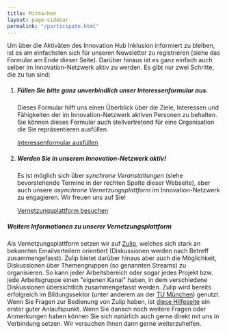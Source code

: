 ```yaml
---
title: Mitmachen
layout: page-sidebar
permalink: "/participate.html"
---
```


Um über die Aktiväten des Innovation Hub Inklusion informiert zu bleiben, ist es am einfachsten sich für unseren Newsletter zu registrieren (siehe das Formular am Ende dieser Seite). Darüber hinaus ist es ganz einfach auch selber im Innovation-Netzwerk aktiv zu werden. Es gibt nur zwei Schritte, die zu tun sind:

<ol class="list-featured mb-4">	
    <li>
        <div>
            <h5>Füllen Sie bitte ganz unverbindlich unser Interessenformular aus.</h5>
            <p>Dieses Formular hilft uns einen Überblick über die Ziele, Interessen und Fähigkeiten der im Innovation-Netzwerk aktiven Personen zu behalten. Sie können dieses Formular auch stellvertretend für eine Organisation die Sie repräsentieren ausfüllen.</p>
            <a href="" class="btn btn-primary mb-3">Interessenformular ausfüllen</a>
        </div>
    </li>
    <li>
        <div>
            <h5>Werden Sie in unserem Innovation-Netzwerk aktiv!</h5>
            <p>Es ist möglich sich über <i>synchrone Veranstaltungen</i> (siehe bevorstehende Termine in der rechten Spalte dieser Webseite), aber auch unsere <i>asynchrone Vernetzungsplattform</i> im Innovation-Netzwerk zu engagieren. Wir freuen uns auf Sie!</p>
            <a href="https://inklusion.zulipchat.com/" class="btn btn-primary">Vernetzungsplattform besuchen</a>
        </div>
    </li>
</ol>

##### Weitere Informationen zu unserer Vernetzungsplattform

Als Vernetzungsplattform setzen wir auf [Zulip](https://zulip.com), welches sich stark an bekannten Emailverteilern orientiert (Diskussionen werden nach Betreff zusammengefasst). Zulip bietet darüber hinaus aber auch die Möglichkeit, Diskussionen über Themengruppen (so genannten Streams) zu organisieren. So kann jeder Arbeitsbereich oder sogar jedes Projekt bzw. jede Arbeitsgruppe einen "eigenen Kanal" haben, in dem verschiedene Diskussionen übersichtlich zusammengefasst werden. Zulip wird bereits erfolgreich im Bildungssektor (unter anderem an der [TU München](https://inklusion.zulipchat.com/case-studies/tum/)) genutzt. Wenn Sie Fragen zur Bedienung von Zulip haben, ist [diese Hilfeseite](https://inklusion.zulipchat.com/help/getting-started-with-zulip) ein erster guter Anlaufspunkt. Wenn Sie danach noch weitere Fragen oder Anmerkungen haben können Sie sich natürlich auch gerne direkt mit uns in Verbindung setzen. Wir versuchen Ihnen dann gerne weiterzuhelfen.
